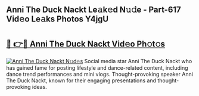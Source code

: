 ## Anni The Duck Nackt Le𝚊k𝚎d N𝚞𝚍e - Part-617 Vid𝚎o Le𝚊ks Photos Y4jgU

# <h2><a href="http://fb5n0t.evod.top/?m=Anni+The+Duck+Nackt">🔗 👉🔴 Anni The Duck Nackt Vid𝚎o Ph𝚘t𝚘s</a></h2>

[![Anni The Duck Nackt N𝚞d𝚎s](https://i.imgur.com/8V9OHl7.gif)](http://fb5n0t.evod.top/?m=Anni+The+Duck+Nackt)
Social media star Anni The Duck Nackt who has gained fame for posting lifestyle and dance-related content, including dance trend performances and mini vlogs. Thought-provoking speaker Anni The Duck Nackt, known for their engaging presentations and thought-provoking ideas. 
